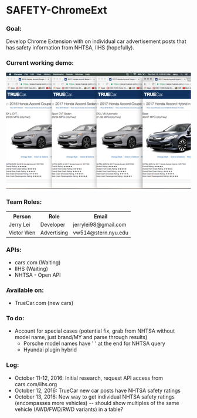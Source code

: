 # SAFETY-ChromeExt

### Goal:  
Develop Chrome Extension with on individual car advertisement posts that has safety information from NHTSA, IIHS (hopefully).

### Current working demo:

![demo1.1](static/img/demo1/smarter.png)

### Team Roles:
<table>
  <tr>
    <th>Person</th>
    <th>Role</th>
    <th>Email</th>
  </tr>
  <tr>
    <td>Jerry Lei</td>
    <td>Developer</td>
    <td>jerrylei98@gmail.com</td>
  </tr>
  <tr>
    <td>Victor Wen</td>
    <td>Advertising</td>
    <td>vw514@stern.nyu.edu</td>
  </tr>
</table>

### APIs:

- cars.com (Waiting)
- IIHS (Waiting)
- NHTSA - Open API

### Available on:

- TrueCar.com (new cars)

### To do:

- Account for special cases (potential fix, grab from NHTSA without model name, just brand/MY and parse through results)
  - Porsche model names have ' ' at the end for NHTSA query
  - Hyundai plugin hybrid

### Log:

- October 11-12, 2016: Initial research, request API access from cars.com/iihs.org
- October 12, 2016: TrueCar new car posts have NHTSA safety ratings
- October 13, 2016: New way to get individual NHTSA safety ratings (encompasses more vehicles) -- should show multiples of the same vehicle (AWD/FWD/RWD variants) in a table?

